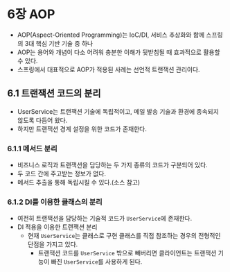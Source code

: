 # 6장 AOP

- AOP(Aspect-Oriented Programming)는 IoC/DI, 서비스 추상화와 함께 스프링의 3대 핵심 기반 기술 중 하나
- AOP는 용어와 개념이 다소 어려워 충분한 이해가 뒷받침될 때 효과적으로 활용할 수 있다.
- 스프링에서 대표적으로 AOP가 적용된 사례는 선언적 트랜잭션 관리이다.

## 6.1 트랜잭션 코드의 분리

- UserService는 트랜잭션 기술에 독립적이고, 메일 발송 기술과 환경에 종속되지 않도록 다듬어 왔다.
- 하지만 트랜잭션 경계 설정을 위한 코드가 존재한다.

### 6.1.1 메서드 분리

- 비즈니스 로직과 트랜잭션을 담당하는 두 가지 종류의 코드가 구분되어 있다.
- 두 코드 간에 주고받는 정보가 없다.
- 메서드 추출을 통해 독립시킬 수 있다.(소스 참고)

### 6.1.2 DI를 이용한 클래스의 분리

- 여전히 트랜잭션을 담당하는 기술적 코드가 `UserService`에 존재한다.
- DI 적용을 이용한 트랜잭션 분리
    - 현재 `UserService`는 클래스로 구현 클래스를 직접 참조하는 경우의 전형적인 단점을 가지고 있다.
        - 트랜잭션 코드를 `UserService` 밖으로 빼버리면 클라이언트는 트랜잭션 기능이 빠진 `UserService`를 사용하게 된다.
    
